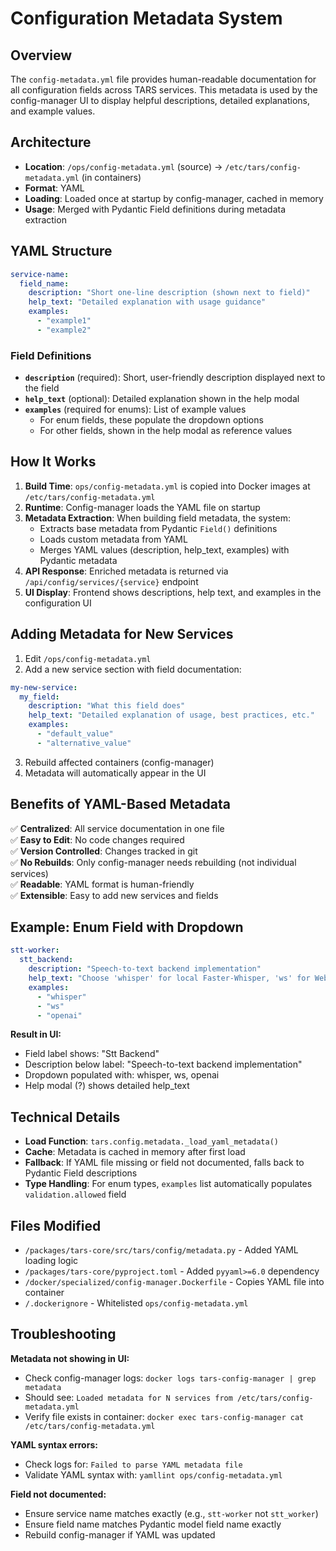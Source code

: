 # Configuration Metadata System

## Overview

The `config-metadata.yml` file provides human-readable documentation for all configuration fields across TARS services. This metadata is used by the config-manager UI to display helpful descriptions, detailed explanations, and example values.

## Architecture

- **Location**: `/ops/config-metadata.yml` (source) → `/etc/tars/config-metadata.yml` (in containers)
- **Format**: YAML
- **Loading**: Loaded once at startup by config-manager, cached in memory
- **Usage**: Merged with Pydantic Field definitions during metadata extraction

## YAML Structure

```yaml
service-name:
  field_name:
    description: "Short one-line description (shown next to field)"
    help_text: "Detailed explanation with usage guidance"
    examples:
      - "example1"
      - "example2"
```

### Field Definitions

- **`description`** (required): Short, user-friendly description displayed next to the field
- **`help_text`** (optional): Detailed explanation shown in the help modal
- **`examples`** (required for enums): List of example values
  - For enum fields, these populate the dropdown options
  - For other fields, shown in the help modal as reference values

## How It Works

1. **Build Time**: `ops/config-metadata.yml` is copied into Docker images at `/etc/tars/config-metadata.yml`
2. **Runtime**: Config-manager loads the YAML file on startup
3. **Metadata Extraction**: When building field metadata, the system:
   - Extracts base metadata from Pydantic `Field()` definitions
   - Loads custom metadata from YAML
   - Merges YAML values (description, help_text, examples) with Pydantic metadata
4. **API Response**: Enriched metadata is returned via `/api/config/services/{service}` endpoint
5. **UI Display**: Frontend shows descriptions, help text, and examples in the configuration UI

## Adding Metadata for New Services

1. Edit `/ops/config-metadata.yml`
2. Add a new service section with field documentation:

```yaml
my-new-service:
  my_field:
    description: "What this field does"
    help_text: "Detailed explanation of usage, best practices, etc."
    examples:
      - "default_value"
      - "alternative_value"
```

3. Rebuild affected containers (config-manager)
4. Metadata will automatically appear in the UI

## Benefits of YAML-Based Metadata

✅ **Centralized**: All service documentation in one file  
✅ **Easy to Edit**: No code changes required  
✅ **Version Controlled**: Changes tracked in git  
✅ **No Rebuilds**: Only config-manager needs rebuilding (not individual services)  
✅ **Readable**: YAML format is human-friendly  
✅ **Extensible**: Easy to add new services and fields

## Example: Enum Field with Dropdown

```yaml
stt-worker:
  stt_backend:
    description: "Speech-to-text backend implementation"
    help_text: "Choose 'whisper' for local Faster-Whisper, 'ws' for WebSocket offload (Jetson/NPU), or 'openai' for cloud API."
    examples:
      - "whisper"
      - "ws"
      - "openai"
```

**Result in UI:**
- Field label shows: "Stt Backend"
- Description below label: "Speech-to-text backend implementation"
- Dropdown populated with: whisper, ws, openai
- Help modal (?) shows detailed help_text

## Technical Details

- **Load Function**: `tars.config.metadata._load_yaml_metadata()`
- **Cache**: Metadata is cached in memory after first load
- **Fallback**: If YAML file missing or field not documented, falls back to Pydantic Field descriptions
- **Type Handling**: For enum types, `examples` list automatically populates `validation.allowed` field

## Files Modified

- `/packages/tars-core/src/tars/config/metadata.py` - Added YAML loading logic
- `/packages/tars-core/pyproject.toml` - Added `pyyaml>=6.0` dependency
- `/docker/specialized/config-manager.Dockerfile` - Copies YAML file into container
- `/.dockerignore` - Whitelisted `ops/config-metadata.yml`

## Troubleshooting

**Metadata not showing in UI:**
- Check config-manager logs: `docker logs tars-config-manager | grep metadata`
- Should see: `Loaded metadata for N services from /etc/tars/config-metadata.yml`
- Verify file exists in container: `docker exec tars-config-manager cat /etc/tars/config-metadata.yml`

**YAML syntax errors:**
- Check logs for: `Failed to parse YAML metadata file`
- Validate YAML syntax with: `yamllint ops/config-metadata.yml`

**Field not documented:**
- Ensure service name matches exactly (e.g., `stt-worker` not `stt_worker`)
- Ensure field name matches Pydantic model field name exactly
- Rebuild config-manager if YAML was updated
